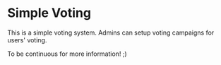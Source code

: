 # Simple Voting
This is a simple voting system.  Admins can setup voting campaigns for users' voting.

To be continuous for more information! ;)
